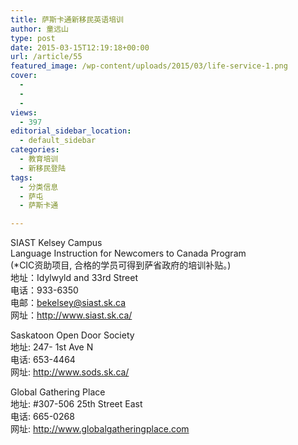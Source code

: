 ```yaml
---
title: 萨斯卡通新移民英语培训
author: 童远山
type: post
date: 2015-03-15T12:19:18+00:00
url: /article/55
featured_image: /wp-content/uploads/2015/03/life-service-1.png
cover:
  - 
  - 
  - 
views:
  - 397
editorial_sidebar_location:
  - default_sidebar
categories:
  - 教育培训
  - 新移民登陆
tags:
  - 分类信息
  - 萨屯
  - 萨斯卡通

---
```

SIAST Kelsey Campus  
Language Instruction for Newcomers to Canada Program  
(*CIC资助项目, 合格的学员可得到萨省政府的培训补贴。)  
地址：Idylwyld and 33rd Street  
电话：933-6350  
电邮：bekelsey@siast.sk.ca  
网址：http://www.siast.sk.ca/

Saskatoon Open Door Society  
地址: 247- 1st Ave N  
电话: 653-4464  
网址: <a href="http://www.sods.sk.ca/" target="_blank">http://www.sods.sk.ca/</a>

Global Gathering Place  
地址: #307-506 25th Street East  
电话: 665-0268  
网址: <a href="http://www.globalgatheringplace.com/" target="_blank">http://www.globalgatheringplace.com</a>